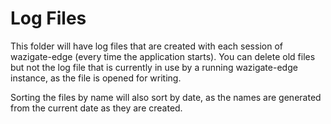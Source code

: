 # Log Files

This folder will have log files that are created with each session of wazigate-edge (every time the application starts). You can delete old files but not the log file that is currently in use by a running wazigate-edge instance, as the file is opened for writing.

Sorting the files by name will also sort by date, as the names are generated from the current date as they are created.